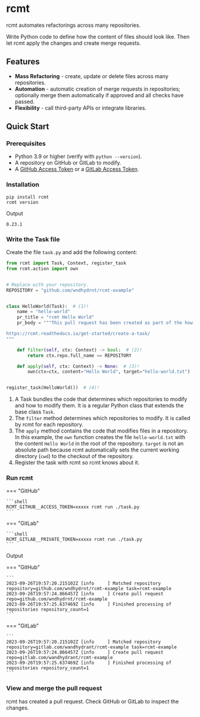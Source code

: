 # rcmt

rcmt automates refactorings across many repositories.

Write Python code to define how the content of files should look like. Then let rcmt
apply the changes and create merge requests.

## Features

- **Mass Refactoring** - create, update or delete files across many repositories.
- **Automation** - automatic creation of merge requests in repositories; optionally
  merge them automatically if approved and all checks have passed.
- **Flexibility** - call third-party APIs or integrate libraries.

## Quick Start

### Prerequisites

- Python 3.9 or higher (verify with `python --version`).
- A repository on GitHub or GitLab to modify.
- A [GitHub Access Token](https://docs.github.com/en/authentication/keeping-your-account-and-data-secure/managing-your-personal-access-tokens#creating-a-fine-grained-personal-access-token)
  or a [GitLab Access Token](https://docs.gitlab.com/ee/user/profile/personal_access_tokens.html#create-a-personal-access-token).

### Installation

```shell
pip install rcmt
rcmt version
```

Output

```
0.23.1
```

### Write the Task file

Create the file `task.py` and add the following content:

```python title="task.py"
from rcmt import Task, Context, register_task
from rcmt.action import own


# Replace with your repository.
REPOSITORY = "github.com/wndhydrnt/rcmt-example"


class HelloWorld(Task):  # (1)!
    name = "hello-world"
    pr_title = "rcmt Hello World"
    pr_body = """This pull request has been created as part of the how-to guide:

https://rcmt.readthedocs.io/get-started/create-a-task/
"""

    def filter(self, ctx: Context) -> bool:  # (2)!
        return ctx.repo.full_name == REPOSITORY

    def apply(self, ctx: Context) -> None:  # (3)!
        own(ctx=ctx, content="Hello World", target="hello-world.txt")


register_task(HelloWorld())  # (4)!
```

1.  A Task bundles the code that determines which repositories to modify and how to
    modify them. It is a regular Python class that extends the base class `Task`.
2.  The `filter` method determines which repositories to modify. It is called by rcmt
    for each repository.
3.  The `apply` method contains the code that modifies files in a repository. In this
    example, the `own` function creates the file `hello-world.txt` with the content
    `Hello World` in the root of the repository. `target` is not an absolute path
    because rcmt automatically sets the current working directory (`cwd`) to the
    checkout of the repository.
4.  Register the task with rcmt so rcmt knows about it.

### Run rcmt

=== "GitHub"

    ```shell
    RCMT_GITHUB__ACCESS_TOKEN=xxxxx rcmt run ./task.py
    ```

=== "GitLab"

    ```shell
    RCMT_GITLAB__PRIVATE_TOKEN=xxxxx rcmt run ./task.py
    ```

Output

=== "GitHub"

    ```
    2023-09-26T19:57:20.215102Z [info     ] Matched repository             repository=github.com/wndhydrnt/rcmt-example task=rcmt-example
    2023-09-26T19:57:24.866457Z [info     ] Create pull request            repo=github.com/wndhydrnt/rcmt-example
    2023-09-26T19:57:25.637469Z [info     ] Finished processing of repositories repository_count=1
    ```

=== "GitLab"

    ```
    2023-09-26T19:57:20.215102Z [info     ] Matched repository             repository=gitlab.com/wandhydrant/rcmt-example task=rcmt-example
    2023-09-26T19:57:24.866457Z [info     ] Create pull request            repo=gitlab.com/wandhydrant/rcmt-example
    2023-09-26T19:57:25.637469Z [info     ] Finished processing of repositories repository_count=1
    ```
### View and merge the pull request

rcmt has created a pull request. Check GitHub or GitLab to inspect the changes.
